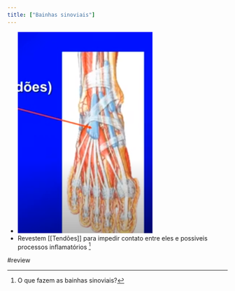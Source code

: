 ```yaml
---
title: ["Bainhas sinoviais"]
---
```

+ ![Pasted image 20210417165522.png](Pasted%20image%2020210417165522.png)
+ Revestem [[Tendões]] para impedir contato entre eles e possiveis processos inflamatórios [^704016]

[^704016]: O que fazem as bainhas sinoviais?


#review 